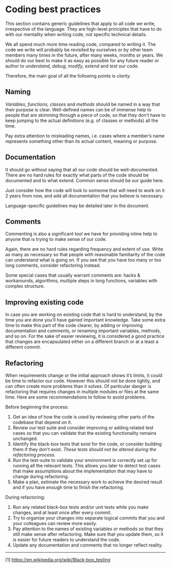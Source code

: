 # Coding best practices

This section contains generic guidelines that apply to all code we write, irrespective of the language. They are high-level principles that have to do with our mentality when writing code, not specific technical details.

We all spend much more time reading code, compared to writing it. The code we write will probably be revisited by ourselves or by other team members many times in the future, after many weeks, months or years. We should do our best to make it as easy as possible for any future reader or author to *understand, debug, modify, extend* and *test* our code.

Therefore, the main goal of all the following points is *clarity*.

## Naming

*Variables, functions, classes* and *methods* should be named in a way that their purpose is clear. Well-defined names can be of immense help to people that are skimming through a piece of code, so that they don’t have to keep jumping to the actual definitions (e.g. of classes or methods) all the time.

Pay extra attention to misleading names, i.e. cases where a member’s name represents something other than its actual content, meaning or purpose.

## Documentation

It should go without saying that all our code should be well-documented. There are no hard rules for exactly what parts of the code should be documented and to what extend. Common sense should be our guide here.

Just consider how the code will look to someone that will need to work on it 2 years from now, and add all documentation that you believe is necessary.

Language-specific guidelines may be detailed later in the document.

## Comments

Commenting is also a significant tool we have for providing inline help to anyone that is trying to make sense of our code.

Again, there are no hard rules regarding frequency and extent of use. Write as many as necessary so that people with reasonable familiarity of the code can understand what is going on. If you see that you have too many or too long comments, consider refactoring instead.

Some special cases that usually warrant comments are: hacks & workarounds, algorithms, multiple steps in long functions, variables with complex structure.

## Improving existing code

In case you are working on existing code that is hard to understand, by the time you are done you’ll have gained important knowledge. Take some extra time to make this part of the code clearer, by adding or improving documentation and comments, or renaming important variables, methods, and so on. For the sake of easier reviewing, it is considered a good practice that changes are encapsulated either on a different branch or at a least a different commit.

## Refactoring

When requirements change or the initial approach shows it’s limits, it could be time to refactor our code. However this should not be done lightly, and can often create more problems than it solves. Of particular danger is refactoring that requires changes in multiple modules or files at the same time. Here are some recommendations to follow to avoid problems.

Before beginning the process:

1. Get an idea of how the code is used by reviewing other parts of the codebase that depend on it.
2. Review our test suite and consider improving or adding related test cases so that you can validate that the existing functionality remains unchanged.
3. Identify the black-box tests that exist for the code, or consider building them if they don’t exist. *These tests should not be altered during the refactoring process.*
4. Run the test-suite to validate your environment is correctly set up for running all the relevant tests. This allows you later to detect test cases that make assumptions about the implementation that may have to change during refactoring.
5. Make a plan, estimate the necessary work to achieve the desired result and if you have enough time to finish the refactoring.

During refactoring:

1. Run any related black-box tests and/or unit tests while you make changes, and at least once after every commit.
2. Try to organise your changes into separate logical commits that you and your colleagues can review more easily.
3. Pay attention to the names of existing variables or methods so that they still make sense after refactoring. Make sure that you update them, so it is easier for future readers to understand the code.
4. Update any documentation and comments that no longer reflect reality.

----

[1] https://en.wikipedia.org/wiki/Black-box_testing
